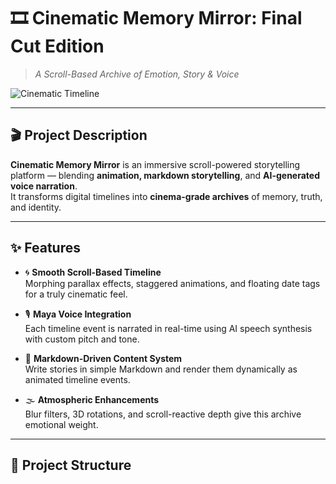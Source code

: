 # 🎞️ Cinematic Memory Mirror: Final Cut Edition  
> *A Scroll-Based Archive of Emotion, Story & Voice*

![Cinematic Timeline](./assets/banner.png)

---

## 🎬 Project Description

**Cinematic Memory Mirror** is an immersive scroll-powered storytelling platform — blending **animation, markdown storytelling**, and **AI-generated voice narration**.  
It transforms digital timelines into **cinema-grade archives** of memory, truth, and identity.

---

## ✨ Features

- 🌀 **Smooth Scroll-Based Timeline**  
  Morphing parallax effects, staggered animations, and floating date tags for a truly cinematic feel.

- 🎙️ **Maya Voice Integration**  
  Each timeline event is narrated in real-time using AI speech synthesis with custom pitch and tone.

- 📜 **Markdown-Driven Content System**  
  Write stories in simple Markdown and render them dynamically as animated timeline events.

- 🌫️ **Atmospheric Enhancements**  
  Blur filters, 3D rotations, and scroll-reactive depth give this archive emotional weight.

---

## 📂 Project Structure

